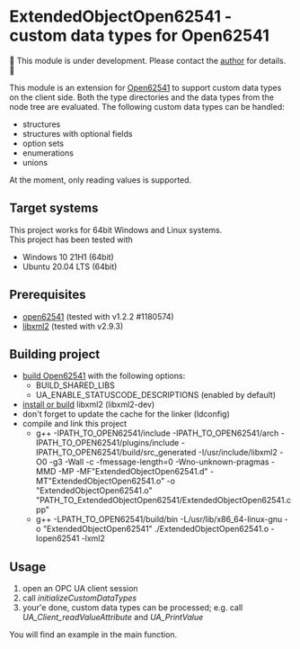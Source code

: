# ExtendedObjectOpen62541 - custom data types for Open62541
:construction:
This module is under development.
Please contact the [author](mailto:nugatritter@gmail.com) for details.
:construction:

This module is an extension for [Open62541](https://github.com/open62541/open62541/) to support custom data types
on the client side.
Both the type directories and the data types from the node tree are evaluated.
The following custom data types can be handled:
- structures
- structures with optional fields
- option sets
- enumerations
- unions

At the moment, only reading values is supported.

## Target systems
This project works for 64bit Windows and Linux systems.<br>
This project has been tested with
- Windows 10 21H1 (64bit)
- Ubuntu 20.04 LTS (64bit)
## Prerequisites

-   [open62541](https://open62541.org) (tested with v1.2.2 #1180574)
-   [libxml2](http://xmlsoft.org) (tested with v2.9.3)

## Building project

- [build Open62541](https://open62541.org/doc/current/building.html) with the following options:
  - BUILD_SHARED_LIBS
  - UA_ENABLE_STATUSCODE_DESCRIPTIONS (enabled by default)
- [install or build](http://xmlsoft.org/downloads.html) libxml2 (libxml2-dev)
- don't forget to update the cache for the linker (ldconfig)
- compile and link this project
  - g++ -IPATH_TO_OPEN62541/include -IPATH_TO_OPEN62541/arch -IPATH_TO_OPEN62541/plugins/include -IPATH_TO_OPEN62541/build/src_generated -I/usr/include/libxml2 -O0 -g3 -Wall -c -fmessage-length=0 -Wno-unknown-pragmas -MMD -MP -MF"ExtendedObjectOpen62541.d" -MT"ExtendedObjectOpen62541.o" -o "ExtendedObjectOpen62541.o" "PATH_TO_ExtendedObjectOpen62541/ExtendedObjectOpen62541.cpp" 
  - g++ -LPATH_TO_OPEN62541/build/bin -L/usr/lib/x86_64-linux-gnu -o "ExtendedObjectOpen62541"  ./ExtendedObjectOpen62541.o   -lopen62541 -lxml2

## Usage
1. open an OPC UA client session
2. call *initializeCustomDataTypes*
3. your'e done, custom data types can be processed; e.g. call *UA_Client_readValueAttribute* and *UA_PrintValue*

You will find an example in the main function.

